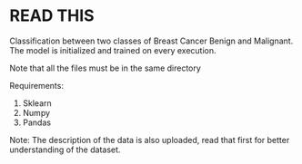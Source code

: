 # READ THIS
Classification between two classes of Breast Cancer Benign and Malignant.
The model is initialized and trained on every execution.

Note that all the files must be in the same directory

Requirements:
1. Sklearn
2. Numpy
3. Pandas


Note:
The description of the data is also uploaded, read that first for better understanding of the dataset.

